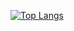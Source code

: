 

[![Top Langs](https://github-readme-stats.vercel.app/api/top-langs/?username=HackEzra&layout=compact)](https://github.com/HackEzra)





